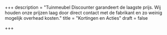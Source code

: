 +++
description = "Tuinmeubel Discounter garandeert de laagste prijs. Wij houden onze prijzen laag door direct contact met de fabrikant en zo weinig mogelijk overhead kosten."
title = "Kortingen en Acties"
draft = false

+++
